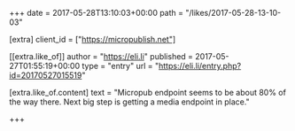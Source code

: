 +++
date = 2017-05-28T13:10:03+00:00
path = "/likes/2017-05-28-13-10-03"

[extra]
client_id = ["https://micropublish.net"]

[[extra.like_of]]
author = "https://eli.li"
published = 2017-05-27T01:55:19+00:00
type = "entry"
url = "https://eli.li/entry.php?id=20170527015519"

[extra.like_of.content]
text = "Micropub endpoint seems to be about 80% of the way there. Next big step is getting a media endpoint in place."

+++

